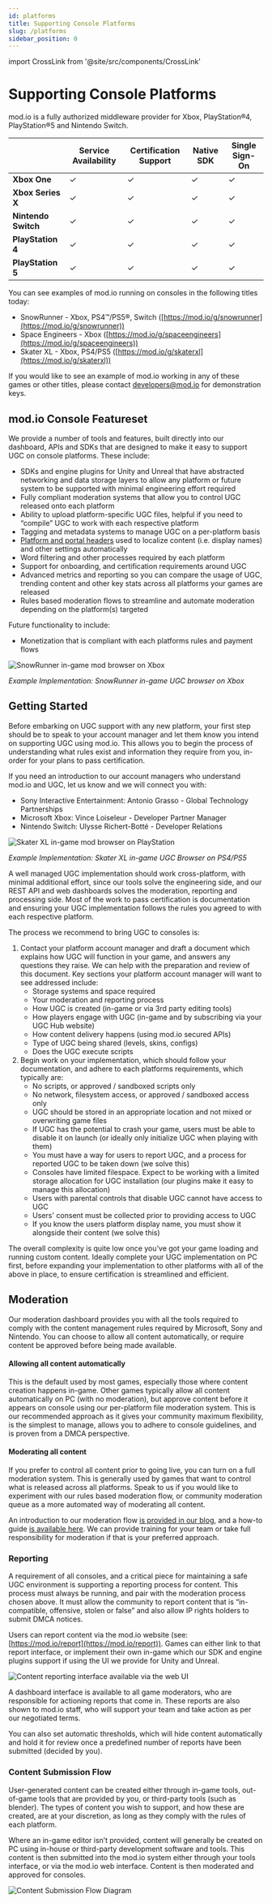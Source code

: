 ```yaml
---
id: platforms
title: Supporting Console Platforms
slug: /platforms
sidebar_position: 0
---
```

import CrossLink from '@site/src/components/CrossLink'

# Supporting Console Platforms

mod.io is a fully authorized middleware provider for Xbox, PlayStation&reg;4, PlayStation&reg;5 and Nintendo Switch.

|      | **Service Availability** | **Certification Support** | **Native SDK** | **Single Sign-On** |
|------|------|------|------|------|
| **Xbox One**        | ✓ | ✓ | ✓ | ✓ |
| **Xbox Series X**   | ✓ | ✓ | ✓ | ✓ |
| **Nintendo Switch** | ✓ | ✓ | ✓ | ✓ |
| **PlayStation 4**   | ✓ | ✓ | ✓ | ✓ |
| **PlayStation 5**   | ✓ | ✓ | ✓ | ✓ |

You can see examples of mod.io running on consoles in the following titles today:
* SnowRunner - Xbox, PS4&trade;/PS5&reg;, Switch ([https://mod.io/g/snowrunner](https://mod.io/g/snowrunner))
* Space Engineers - Xbox ([https://mod.io/g/spaceengineers](https://mod.io/g/spaceengineers))
* Skater XL - Xbox, PS4/PS5 ([https://mod.io/g/skaterxl](https://mod.io/g/skaterxl))

If you would like to see an example of mod.io working in any of these games or other titles, please contact developers@mod.io for demonstration keys.

## mod.io Console Featureset

We provide a number of tools and features, built directly into our dashboard, APIs and SDKs that are designed to make it easy to support UGC on console platforms. These include:

* SDKs and engine plugins for Unity and Unreal that have abstracted networking and data storage layers to allow any platform or future system to be supported with minimal engineering effort required
* Fully compliant moderation systems that allow you to control UGC released onto each platform
* Ability to upload platform-specific UGC files, helpful if you need to “compile” UGC to work with each respective platform
* Tagging and metadata systems to manage UGC on a per-platform basis
* [Platform and portal headers](https://docs.mod.io/restapiref/#platforms) used to localize content (i.e. display names) and other settings automatically
* Word filtering and other processes required by each platform
* Support for onboarding, and certification requirements around UGC
* Advanced metrics and reporting so you can compare the usage of UGC, trending content and other key stats across all platforms your games are released
* Rules based moderation flows to streamline and automate moderation depending on the platform(s) targeted

Future functionality to include:
* Monetization that is compliant with each platforms rules and payment flows

![SnowRunner in-game mod browser on Xbox](images/console-support/snowrunner_ui.jpg)

_Example Implementation: SnowRunner in-game UGC browser on Xbox_

## Getting Started

Before embarking on UGC support with any new platform, your first step should be to speak to your account manager and let them know you intend on supporting UGC using mod.io. This allows you to begin the process of understanding what rules exist and information they require from you, in-order for your plans to pass certification.

If you need an introduction to our account managers who understand mod.io and UGC, let us know and we will connect you with:
* Sony Interactive Entertainment: Antonio Grasso - Global Technology Partnerships
* Microsoft Xbox: Vince Loiseleur - Developer Partner Manager
* Nintendo Switch: Ulysse Richert-Botté - Developer Relations

![Skater XL in-game mod browser on PlayStation](images/console-support/skaterxl_ui.png)

_Example Implementation: Skater XL in-game UGC Browser on PS4/PS5_

A well managed UGC implementation should work cross-platform, with minimal additional effort, since our tools solve the engineering side, and our REST API and web dashboards solves the moderation, reporting and processing side. Most of the work to pass certification is documentation and ensuring your UGC implementation follows the rules you agreed to with each respective platform.

The process we recommend to bring UGC to consoles is:
1. Contact your platform account manager and draft a document which explains how UGC will function in your game, and answers any questions they raise. We can help with the preparation and review of this document. Key sections your platform account manager will want to see addressed include:
    * Storage systems and space required
    * Your moderation and reporting process
    * How UGC is created (in-game or via 3rd party editing tools)
    * How players engage with UGC (in-game and by subscribing via your UGC Hub website)
    * How content delivery happens (using mod.io secured APIs)
    * Type of UGC being shared (levels, skins, configs)
    * Does the UGC execute scripts
1. Begin work on your implementation, which should follow your documentation, and adhere to each platforms requirements, which typically are:
    * No scripts, or approved / sandboxed scripts only
    * No network, filesystem access, or approved / sandboxed access only
    * UGC should be stored in an appropriate location and not mixed or overwriting game files
    * If UGC has the potential to crash your game, users must be able to disable it on launch (or ideally only initialize UGC when playing with them)
    * You must have a way for users to report UGC, and a process for reported UGC to be taken down (we solve this)
    * Consoles have limited filespace. Expect to be working with a limited storage allocation for UGC installation (our plugins make it easy to manage this allocation)
    * Users with parental controls that disable UGC cannot have access to UGC
    * Users' consent must be collected prior to providing access to UGC
    * If you know the users platform display name, you must show it alongside their content (we solve this)

The overall complexity is quite low once you’ve got your game loading and running custom content. Ideally complete your UGC implementation on PC first, before expanding your implementation to other platforms with all of the above in place, to ensure certification is streamlined and efficient.

## Moderation

Our moderation dashboard provides you with all the tools required to comply with the content management rules required by Microsoft, Sony and Nintendo. You can choose to allow all content automatically, or require content be approved before being made available.

#### Allowing all content automatically

This is the default used by most games, especially those where content creation happens in-game. Other games typically allow all content automatically on PC (with no moderation), but approve content before it appears on console using our per-platform file moderation system. This is our recommended approach as it gives your community maximum flexibility, is the simplest to manage, allows you to adhere to console guidelines, and is proven from a DMCA perspective.

#### Moderating all content

If you prefer to control all content prior to going live, you can turn on a full moderation system. This is generally used by games that want to control what is released across all platforms. Speak to us if you would like to experiment with our rules based moderation flow, or community moderation queue as a more automated way of moderating all content.

An introduction to our moderation flow [is provided in our blog](https://blog.mod.io/how-to-effectively-moderate-user-generated-content-mods-ceb2a05eeeed), and a how-to guide [is available here](https://blog.mod.io/how-moderating-works-9a7e923c625a). We can provide training for your team or take full responsibility for moderation if that is your preferred approach.

### Reporting

A requirement of all consoles, and a critical piece for maintaining a safe UGC environment is supporting a reporting process for content. This process must always be running, and pair with the moderation process chosen above. It must allow the community to report content that is “in-compatible, offensive, stolen or false” and also allow IP rights holders to submit DMCA notices.

Users can report content via the mod.io website (see: [https://mod.io/report](https://mod.io/report)). Games can either link to that report interface, or implement their own in-game which our SDK and engine plugins support if using the UI we provide for Unity and Unreal.

![Content reporting interface available via the web UI](images/console-support/report-dialog.png)

A dashboard interface is available to all game moderators, who are responsible for actioning reports that come in. These reports are also shown to mod.io staff, who will support your team and take action as per our negotiated terms.

You can also set automatic thresholds, which will hide content automatically and hold it for review once a predefined number of reports have been submitted (decided by you).

### Content Submission Flow

User-generated content can be created either through in-game tools, out-of-game tools that are provided by you, or third-party tools (such as blender). The types of content you wish to support, and how these are created, are at your discretion, as long as they comply with the rules of each platform.
  
Where an in-game editor isn’t provided, content will generally be created on PC using in-house or third-party development software and tools. This content is then submitted into the mod.io system either through your tools interface, or via the mod.io web interface. Content is then moderated and approved for consoles.

![Content Submission Flow Diagram](images/console-support/submission_flow.png)